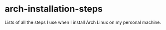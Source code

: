 # arch-installation-steps
Lists of all the steps I use when I install Arch Linux on my personal machine.
